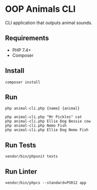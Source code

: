 # OOP Animals CLI
CLI application that outputs animal sounds.

## Requirements
- PHP 7.4+
- Composer

## Install
```shell
composer install
```

## Run
```shell
php animal-cli.php {name} {animal}

php animal-cli.php "Mr Pickles" cat
php animal-cli.php Ellie Dog Bessie cow
php animal-cli.php Nemo Fish
php animal-cli.php Ellie Dog Nemo Fish
```

## Run Tests
```shell
vendor/bin/phpunit tests
```

## Run Linter
```
vendor/bin/phpcs --standard=PSR12 app
```
